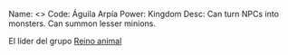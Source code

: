 
Name: <>
Code: Águila Arpía
Power: Kingdom
Desc: Can turn NPCs into monsters. Can summon lesser minions.

El líder del grupo [Reino animal](Personajes/Reino%20animal.md)